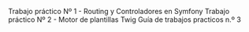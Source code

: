 Trabajo práctico Nº 1 - Routing y Controladores en Symfony
Trabajo práctico Nº 2 - Motor de plantillas Twig
Guía de trabajos practicos n.º 3

